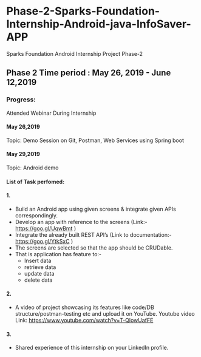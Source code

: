 # Phase-2-Sparks-Foundation-Internship-Android-java-InfoSaver-APP
Sparks Foundation Android Internship Project Phase-2

## Phase 2 Time period : May 26, 2019 - June 12,2019

### Progress:
Attended Webinar During Internship

#### May 26,2019
Topic: Demo Session on Git, Postman, Web Services using Spring boot

#### May 29,2019
Topic: Android demo 

#### List of Task perfomed:
#### 1.
* Build an Android app using given screens & integrate given APIs correspondingly.
* Develop an app with reference to the screens (Link:- https://goo.gl/UqwBmt )
* Integrate the already built REST API’s (Link to documentation:-  https://goo.gl/YtkSxC  )
* The screens are selected so that the app should be CRUDable.
* That is application has feature to:-
	* Insert data
	* retrieve data
	* update data
	* delete data
#### 2.
* A video of  project showcasing its features like code/DB structure/postman-testing etc and upload it on YouTube.
  Youtube video Link: https://www.youtube.com/watch?v=T-QlowUafFE

#### 3.
* Shared  experience of this internship on your LinkedIn profile.

